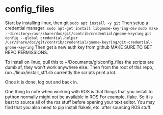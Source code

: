 # config_files

Start by installing linux, then git `sudo apt install -y git`
Then setup a credential manager:
`sudo apt-get install libgnome-keyring-dev`
`sudo make --directory=/usr/share/doc/git/contrib/credential/gnome-keyring`
`git config --global credential.helper /usr/share/doc/git/contrib/credential/gnome-keyring/git-credential-gnome-keyring`
Then get a new auth key from github MAKE SURE TO GET REPO PERMISSIONS. 

To install on linux, pull this to ~/Documents/git/config_files
the scripts are dumb af, they won't work anywhere else.
Then from the root of this repo, run ./linux/install_stff.sh
currently the scripts print a lot.

Once it is done, log out and back in.

One thing to note when working with ROS is that things that
you install to python normally might not be available in ROS
For example, flake. So it is best to source all of the ros stuff
before opening your text editor. You may find that you also need
to pip install flake8, etc. after sourcing ROS stuff.
